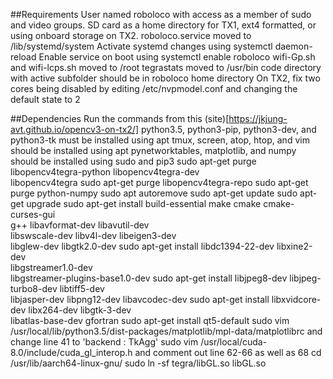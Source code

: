##Requirements
User named roboloco with access as a member of sudo and video groups.
SD card as a home directory for TX1, ext4 formatted, or using onboard storage on TX2.
roboloco.service moved to /lib/systemd/system
Activate systemd changes using systemctl daemon-reload
Enable service on boot using systemctl enable roboloco
wifi-Gp.sh and wifi-lcps.sh moved to /root
tegrastats moved to /usr/bin
code directory with active subfolder should be in roboloco home directory
On TX2, fix two cores being disabled by editing /etc/nvpmodel.conf and changing the default state to 2

##Dependencies
Run the commands from this (site)[https://jkjung-avt.github.io/opencv3-on-tx2/]
python3.5, python3-pip, python3-dev, and python3-tk must be installed using apt
tmux, screen, atop, htop, and vim should be installed using apt
pynetworktables, matplotlib, and numpy should be installed using sudo and pip3
sudo apt-get purge libopencv4tegra-python libopencv4tegra-dev \
                     libopencv4tegra
sudo apt-get purge libopencv4tegra-repo
sudo apt-get purge python-numpy
sudo apt autoremove
sudo apt-get update
sudo apt-get upgrade
sudo apt-get install build-essential make cmake cmake-curses-gui \
                       g++ libavformat-dev libavutil-dev \
                       libswscale-dev libv4l-dev libeigen3-dev \
                       libglew-dev libgtk2.0-dev
sudo apt-get install libdc1394-22-dev libxine2-dev \
                       libgstreamer1.0-dev \
                       libgstreamer-plugins-base1.0-dev
sudo apt-get install libjpeg8-dev libjpeg-turbo8-dev libtiff5-dev \
                       libjasper-dev libpng12-dev libavcodec-dev
sudo apt-get install libxvidcore-dev libx264-dev libgtk-3-dev \
                       libatlas-base-dev gfortran
sudo apt-get install qt5-default
sudo vim /usr/local/lib/python3.5/dist-packages/matplotlib/mpl-data/matplotlibrc and change line 41 to 'backend      : TkAgg'
sudo vim /usr/local/cuda-8.0/include/cuda_gl_interop.h and comment out line 62-66 as well as 68
cd /usr/lib/aarch64-linux-gnu/
sudo ln -sf tegra/libGL.so libGL.so

                     
